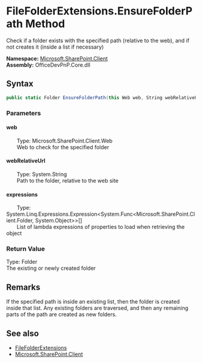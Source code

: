# FileFolderExtensions.EnsureFolderPath Method  
 Check if a folder exists with the specified path (relative to the web), and if not creates it (inside a list if necessary)   

**Namespace:** [Microsoft.SharePoint.Client](Microsoft.SharePoint.Client.md)  
**Assembly:** OfficeDevPnP.Core.dll  
## Syntax
```C#
public static Folder EnsureFolderPath(this Web web, String webRelativeUrl, params Expression<Func<Folder, Object>>[] expressions)
```
### Parameters
#### web  
&emsp;&emsp;Type: Microsoft.SharePoint.Client.Web  
&emsp;&emsp;Web to check for the specified folder  

  

#### webRelativeUrl  
&emsp;&emsp;Type: System.String  
&emsp;&emsp;Path to the folder, relative to the web site  

  

#### expressions  
&emsp;&emsp;Type: System.Linq.Expressions.Expression&lt;System.Func&lt;Microsoft.SharePoint.Client.Folder, System.Object&gt;&gt;[]  
&emsp;&emsp;List of lambda expressions of properties to load when retrieving the object  

  

### Return Value
Type: Folder  
The existing or newly created folder  


## Remarks
 If the specified path is inside an existing list, then the folder is created inside that list. 
 Any existing folders are traversed, and then any remaining parts of the path are created as new folders. 
  
## See also
- [FileFolderExtensions](Microsoft.SharePoint.Client.FileFolderExtensions.md) 
- [Microsoft.SharePoint.Client](Microsoft.SharePoint.Client.md) 
